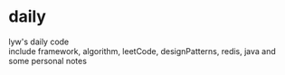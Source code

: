 # daily
lyw's daily code    
include framework, algorithm, leetCode, designPatterns, redis, java and some personal notes
